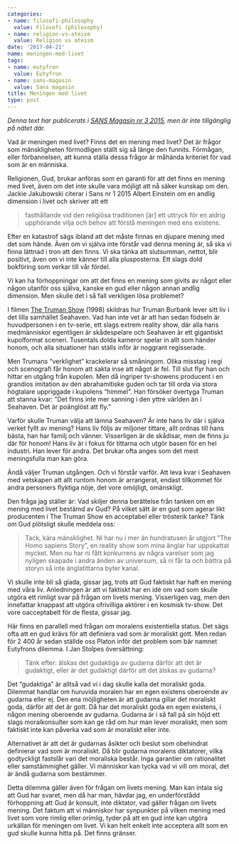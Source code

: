 ```yaml
---
categories:
- name: filosofi-philosophy
  value: Filosofi (philosophy)
- name: religion-vs-ateism
  value: Religion vs ateism
date: '2017-04-21'
name: meningen-med-livet
tags:
- name: eutyfron
  value: Eutyfron
- name: sans-magasin
  value: Sans magasin
title: Meningen med livet
type: post
---
```

*Denna text har publicerats i [SANS Magasin nr 3 2015](http://www.fritanke.se/sans/nr-3-2015/), men är inte tillgänglig på nätet där.*

Vad är meningen med livet? Finns det en mening med livet? Det är frågor som mänskligheten förmodligen ställt sig så länge den funnits. Förmågan, eller förbannelsen, att kunna ställa dessa frågor är måhända kriteriet för vad som är en människa.

Religionen, Gud, brukar anföras som en garanti för att det finns en mening med livet, även om det inte skulle vara möjligt att nå säker kunskap om den. Jackie Jakubowski citerar i Sans nr 1 2015 Albert Einstein om en andlig dimension i livet och skriver att ett

> fasthållande vid den religiösa traditionen [är] ett uttryck för en aldrig upphörande vilja och behov att förstå meningen med ens existens.



Efter en katastrof sägs ibland att det måste finnas en djupare mening med det som hände. Även om vi själva inte förstår vad denna mening är, så ska vi finna lättnad i tron att den finns. Vi ska tänka att slutsumman, nettot, blir positivt, även om vi inte känner till alla plusposterna. Ett slags dold bokföring som verkar till vår fördel.

Vi kan ha förhoppningar om att det finns en mening som givits av något eller någon utanför oss själva, kanske en gud eller någon annan andlig dimension. Men skulle det i så fall verkligen lösa problemet?

I filmen [The Truman Show](http://www.imdb.com/title/tt0120382/) (1998) skildras hur Truman Burbank lever sitt liv i det lilla samhället Seahaven. Vad han inte vet är att han sedan födseln är huvudpersonen i en tv-serie, ett slags extrem reality show, där alla hans medmänniskor egentligen är skådespelare och Seahaven är ett gigantiskt kupolformat sceneri. Tusentals dolda kameror spelar in allt som händer honom, och alla situationer han ställs inför är noggrant regisserade.

Men Trumans “verklighet” krackelerar så småningom. Olika misstag i regi och scenografi får honom att sakta inse att något är fel. Till slut flyr han och hittar en utgång från kupolen. Men då ingriper tv-showens producent i en grandios imitation av den abrahamitiske guden och tar till orda via stora högtalare uppriggade i kupolens “himmel”. Han försöker övertyga Truman att stanna kvar: ”Det finns inte mer sanning i den yttre världen än i Seahaven. Det är poänglöst att fly.”

Varför skulle Truman välja att lämna Seahaven? Är inte hans liv där i själva verket fyllt av mening? Hans liv följs av miljoner tittare, allt ordnas till hans bästa, han har familj och vänner. Visserligen är de skådisar, men de finns ju där för honom! Hans liv är i fokus för tittarna och utgör basen för en hel industri. Han lever för andra. Det brukar ofta anges som det mest meningsfulla man kan göra.

Ändå väljer Truman utgången. Och vi förstår varför. Att leva kvar i Seahaven med vetskapen att allt runtom honom är arrangerat, endast tillkommet för andra personers flyktiga nöje, det vore omöjligt, omänskligt.

Den fråga jag ställer är: Vad skiljer denna berättelse från tanken om en mening med livet bestämd av Gud? På vilket sätt är en gud som agerar likt producenten i The Truman Show en acceptabel eller trösterik tanke? Tänk om Gud plötsligt skulle meddela oss:

> Tack, kära mänsklighet. Ni har nu i mer än hundratusen år utgjort ”The Homo sapiens Story”, en reality show som mina änglar har uppskattat mycket. Men nu har ni fått konkurrens av några varelser som jag nyligen skapade i andra änden av universum, så ni får ta och bättra på storyn så inte änglatittarna byter kanal.

Vi skulle inte bli så glada, gissar jag, trots att Gud faktiskt har haft en mening med våra liv. Anledningen är att vi faktiskt har en idé om vad som skulle utgöra ett rimligt svar på frågan om livets mening. Visserligen vag, men den innefattar knappast att utgöra ofrivilliga aktörer i en kosmisk tv-show. Det vore oacceptabelt för de flesta, gissar jag.

Här finns en parallell med frågan om moralens existentiella status. Det sägs ofta att en gud krävs för att definiera vad som är moraliskt gott. Men redan för 2 400 år sedan ställde oss Platon inför det problem som bär namnet Eutyfrons dilemma. I Jan Stolpes översättning:

> Tänk efter: älskas det gudaktiga av gudarna därför att det är gudaktigt, eller är det gudaktigt därför att det älskas av gudarna?

Det “gudaktiga” är alltså vad vi i dag skulle kalla det moraliskt goda. Dilemmat handlar om huruvida moralen har en egen existens oberoende av gudarna eller ej. Den ena möjligheten är att gudarna gillar det moraliskt goda, därför att det är gott. Då har det moraliskt goda en egen existens, i någon mening oberoende av gudarna. Gudarna är i så fall på sin höjd ett slags moralkonsulter som kan ge råd om hur man lever moraliskt, men som faktiskt inte kan påverka vad som är moraliskt eller inte.

Alternativet är att det är gudarnas åsikter och beslut som obehindrat definierar vad som är moraliskt. Då blir gudarna moralens diktatorer, vilka godtyckligt fastslår vari det moraliska består. Inga garantier om rationalitet eller samstämmighet gäller. Vi människor kan tycka vad vi vill om moral, det är ändå gudarna som bestämmer.

Detta dilemma gäller även för frågan om livets mening. Man kan intala sig att Gud har svaret, men då har man, hävdar jag, en underförstådd förhoppning att Gud är konsult, inte diktator, vad gäller frågan om livets mening. Det faktum att vi människor har synpunkter på vilken mening med livet som vore rimlig eller orimlig, tyder på att en gud inte kan utgöra urkällan för meningen om livet. Vi kan helt enkelt inte acceptera allt som en gud skulle kunna hitta på. Det finns gränser.

